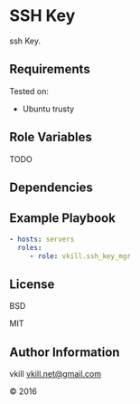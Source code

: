 SSH Key
=========

ssh Key.

Requirements
------------

Tested on:

* Ubuntu trusty

Role Variables
--------------

TODO

Dependencies
------------


Example Playbook
----------------

```yaml
- hosts: servers
  roles:
     - role: vkill.ssh_key_mgr
```

License
-------

BSD

MIT

Author Information
------------------

vkill <vkill.net@gmail.com>

&copy; 2016
